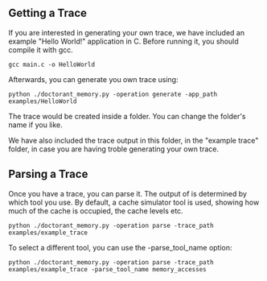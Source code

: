 ## Getting a Trace

If you are interested in generating your own trace, we have included an example "Hello World!" application in C. 
Before running it, you should compile it with gcc.

```commandline
gcc main.c -o HelloWorld
```

Afterwards, you can generate you own trace using:
```commandline
python ./doctorant_memory.py -operation generate -app_path examples/HelloWorld
```

The trace would be created inside a folder. You can change the folder's name if you like.

We have also included the trace output in this folder, in the "example trace" folder, in case you are having troble 
generating your own trace.

## Parsing a Trace

Once you have a trace, you can parse it. The output of is determined by which tool you use. By default, a cache 
simulator tool is used, showing how much of the cache is occupied, the cache levels etc. 
```commandline
python ./doctorant_memory.py -operation parse -trace_path examples/example_trace
```

To select a different tool, you can use the -parse_tool_name option:

```commandline
python ./doctorant_memory.py -operation parse -trace_path examples/example_trace -parse_tool_name memory_accesses
```